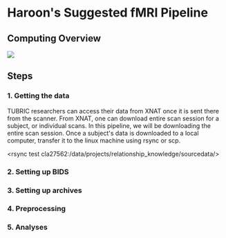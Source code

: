 # Haroon's Suggested fMRI Pipeline

## Computing Overview

![](computing.png)

## Steps

### 1. Getting the data
TUBRIC researchers can access their data from XNAT once it is sent there from the scanner. From XNAT, one can download entire scan session for a subject, or individual scans. In this pipeline, we will be downloading the entire scan session. Once a subject's data is downloaded to a local computer, transfer it to the linux machine using rsync or scp.

<rsync test cla27562:/data/projects/relationship_knowledge/sourcedata/>

### 2. Setting up BIDS

### 3. Setting up archives

### 4. Preprocessing

### 5. Analyses
